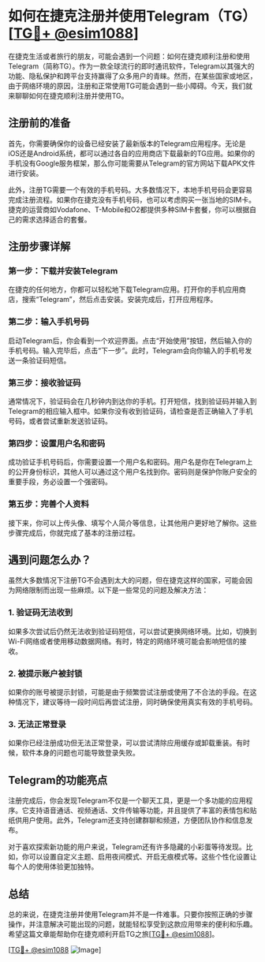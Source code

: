 # 如何在捷克注册并使用Telegram（TG）[[TG💪+ @esim1088](https://t.me/s/esim1088)]

在捷克生活或者旅行的朋友，可能会遇到一个问题：如何在捷克顺利注册和使用Telegram（简称TG）。作为一款全球流行的即时通讯软件，Telegram以其强大的功能、隐私保护和跨平台支持赢得了众多用户的青睐。然而，在某些国家或地区，由于网络环境的原因，注册和正常使用TG可能会遇到一些小障碍。今天，我们就来聊聊如何在捷克顺利注册并使用TG。

## 注册前的准备

首先，你需要确保你的设备已经安装了最新版本的Telegram应用程序。无论是iOS还是Android系统，都可以通过各自的应用商店下载最新的TG应用。如果你的手机没有Google服务框架，那么你可能需要从Telegram的官方网站下载APK文件进行安装。

此外，注册TG需要一个有效的手机号码。大多数情况下，本地手机号码会更容易完成注册流程。如果你在捷克没有手机号码，也可以考虑购买一张当地的SIM卡。捷克的运营商如Vodafone、T-Mobile和O2都提供多种SIM卡套餐，你可以根据自己的需求选择适合的套餐。

## 注册步骤详解

### 第一步：下载并安装Telegram

在捷克的任何地方，你都可以轻松地下载Telegram应用。打开你的手机应用商店，搜索“Telegram”，然后点击安装。安装完成后，打开应用程序。

### 第二步：输入手机号码

启动Telegram后，你会看到一个欢迎界面。点击“开始使用”按钮，然后输入你的手机号码。输入完毕后，点击“下一步”。此时，Telegram会向你输入的手机号发送一条验证码短信。

### 第三步：接收验证码

通常情况下，验证码会在几秒钟内到达你的手机。打开短信，找到验证码并输入到Telegram的相应输入框中。如果你没有收到验证码，请检查是否正确输入了手机号码，或者尝试重新发送验证码。

### 第四步：设置用户名和密码

成功验证手机号码后，你需要设置一个用户名和密码。用户名是你在Telegram上的公开身份标识，其他人可以通过这个用户名找到你。密码则是保护你账户安全的重要手段，务必设置一个强密码。

### 第五步：完善个人资料

接下来，你可以上传头像、填写个人简介等信息，让其他用户更好地了解你。这些步骤完成后，你就完成了基本的注册过程。

## 遇到问题怎么办？

虽然大多数情况下注册TG不会遇到太大的问题，但在捷克这样的国家，可能会因为网络限制而出现一些麻烦。以下是一些常见的问题及解决方法：

### 1. 验证码无法收到

如果多次尝试后仍然无法收到验证码短信，可以尝试更换网络环境。比如，切换到Wi-Fi网络或者使用移动数据网络。有时，特定的网络环境可能会影响短信的接收。

### 2. 被提示账户被封锁

如果你的账号被提示封锁，可能是由于频繁尝试注册或使用了不合法的手段。在这种情况下，建议等待一段时间后再尝试注册，同时确保使用真实有效的手机号码。

### 3. 无法正常登录

如果你已经注册成功但无法正常登录，可以尝试清除应用缓存或卸载重装。有时候，软件本身的问题也可能导致登录失败。

## Telegram的功能亮点

注册完成后，你会发现Telegram不仅是一个聊天工具，更是一个多功能的应用程序。它支持语音通话、视频通话、文件传输等功能，并且提供了丰富的表情包和贴纸供用户使用。此外，Telegram还支持创建群聊和频道，方便团队协作和信息发布。

对于喜欢探索新功能的用户来说，Telegram还有许多隐藏的小彩蛋等待发现。比如，你可以设置自定义主题、启用夜间模式、开启无痕模式等。这些个性化设置让每个人的使用体验更加独特。

## 总结

总的来说，在捷克注册并使用Telegram并不是一件难事。只要你按照正确的步骤操作，并注意解决可能出现的问题，就能轻松享受到这款应用带来的便利和乐趣。希望这篇文章能帮助你在捷克顺利开启TG之旅[[TG💪+ @esim1088](https://t.me/s/esim1088)]。

[[TG💪+ @esim1088](https://t.me/s/esim1088) ![Image](https://i.postimg.cc/4NQfJmqS/Snipaste-2025-05-13-00-14-12.png)]